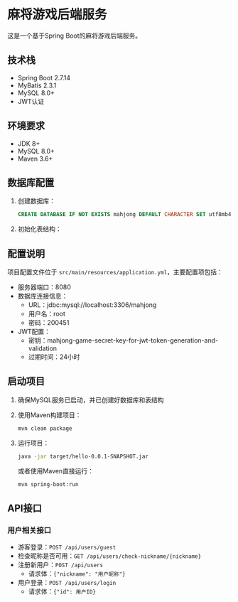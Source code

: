 # 麻将游戏后端服务

这是一个基于Spring Boot的麻将游戏后端服务。

## 技术栈

- Spring Boot 2.7.14
- MyBatis 2.3.1
- MySQL 8.0+
- JWT认证

## 环境要求

- JDK 8+
- MySQL 8.0+
- Maven 3.6+

## 数据库配置

1. 创建数据库：

   ```sql
   CREATE DATABASE IF NOT EXISTS mahjong DEFAULT CHARACTER SET utf8mb4 COLLATE utf8mb4_unicode_ci;
   ```
2. 初始化表结构：

## 配置说明

项目配置文件位于 `src/main/resources/application.yml`，主要配置项包括：

- 服务器端口：8080
- 数据库连接信息：
  - URL：jdbc:mysql://localhost:3306/mahjong
  - 用户名：root
  - 密码：200451
- JWT配置：
  - 密钥：mahjong-game-secret-key-for-jwt-token-generation-and-validation
  - 过期时间：24小时

## 启动项目

1. 确保MySQL服务已启动，并已创建好数据库和表结构
2. 使用Maven构建项目：

   ```bash
   mvn clean package
   ```
3. 运行项目：

   ```bash
   java -jar target/hello-0.0.1-SNAPSHOT.jar
   ```

   或者使用Maven直接运行：
   ```bash
   mvn spring-boot:run
   ```

## API接口

### 用户相关接口

- 游客登录：`POST /api/users/guest`
- 检查昵称是否可用：`GET /api/users/check-nickname/{nickname}`
- 注册新用户：`POST /api/users`
  - 请求体：`{"nickname": "用户昵称"}`
- 用户登录：`POST /api/users/login`
  - 请求体：`{"id": 用户ID}`
